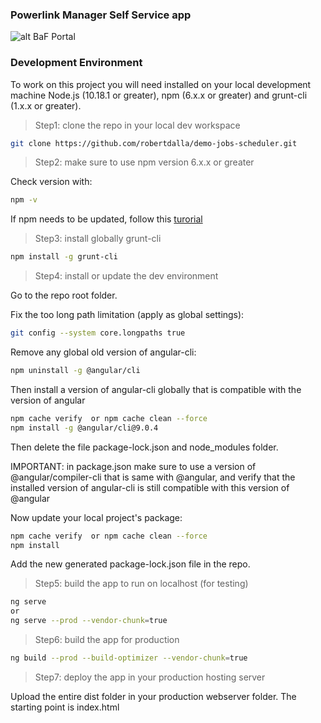 ### Powerlink Manager Self Service app

![alt BaF Portal](powerlink-logo_400x162.png)

### Development Environment

To work on this project you will need installed on your local development machine Node.js (10.18.1 or greater), npm (6.x.x or greater) and grunt-cli (1.x.x or greater).

> Step1: clone the repo in your local dev workspace

```sh
git clone https://github.com/robertdalla/demo-jobs-scheduler.git
```

> Step2: make sure to use npm version 6.x.x or greater

Check version with:
```sh
npm -v
```

If npm needs to be updated, follow this [turorial](https://docs.npmjs.com/troubleshooting/try-the-latest-stable-version-of-npm)

> Step3: install globally grunt-cli

```sh
npm install -g grunt-cli
```

> Step4: install or update the dev environment

Go to the repo root folder.

Fix the too long path limitation (apply as global settings):
```sh
git config --system core.longpaths true
```

Remove any global old version of angular-cli:

```sh
npm uninstall -g @angular/cli
```

Then install a version of angular-cli globally that is compatible with the version of angular
```sh
npm cache verify  or npm cache clean --force
npm install -g @angular/cli@9.0.4
```

Then delete the file package-lock.json and node_modules folder.

IMPORTANT: in package.json make sure to use a version of @angular/compiler-cli that is same with @angular, and verify that the installed version of angular-cli is still compatible with this version of @angular

Now update your local project's package:
```sh
npm cache verify  or npm cache clean --force
npm install
```

Add the new generated package-lock.json file in the repo.

> Step5: build the app to run on localhost (for testing)

```sh
ng serve
or
ng serve --prod --vendor-chunk=true
```

> Step6: build the app for production

```sh
ng build --prod --build-optimizer --vendor-chunk=true
```

> Step7: deploy the app in your production hosting server

Upload the entire dist folder in your production webserver folder.
The starting point is index.html

